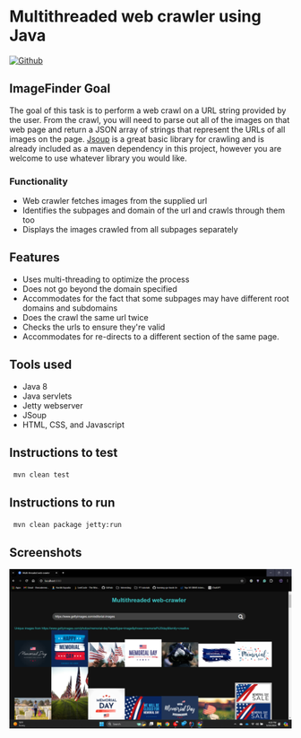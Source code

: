 # Multithreaded web crawler using Java

[![Github](https://img.icons8.com/ios-glyphs/30/github.png)](https://github.com/thecoderenroute/Image-WebCrawler-servlet)

## ImageFinder Goal
The goal of this task is to perform a web crawl on a URL string provided by the user. From the crawl, you will need to parse out all of the images on that web page and return a JSON array of strings that represent the URLs of all images on the page. [Jsoup](https://jsoup.org/) is a great basic library for crawling and is already included as a maven dependency in this project, however you are welcome to use whatever library you would like.

### Functionality

- Web crawler fetches images from the supplied url
- Identifies the subpages and domain of the url and crawls through them too
- Displays the images crawled from all subpages separately

## Features

- Uses multi-threading to optimize the process
- Does not go beyond the domain specified
- Accommodates for the fact that some subpages may have different root domains and subdomains
- Does the crawl the same url twice
- Checks the urls to ensure they're valid
- Accommodates for re-directs to a different section of the same page.

## Tools used

- Java 8
- Java servlets
- Jetty webserver
- JSoup
- HTML, CSS, and Javascript

## Instructions to test

<code> mvn clean test </code>

## Instructions to run

<code> mvn clean package jetty:run</code>

## Screenshots

![img.png](img.png)

